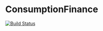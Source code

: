 # ConsumptionFinance

[![Build Status](https://github.com/errikos-melissinos/ConsumptionFinance/actions/workflows/CI.yml/badge.svg?branch=main)](https://github.com/errikos-melissinos/ConsumptionFinance/actions/workflows/CI.yml?query=branch%3Amain)
<!-- [![Coverage](https://codecov.io/gh/errikos-melissinos/ConsumptionFinance/branch/main/graph/badge.svg)](https://codecov.io/gh/errikos-melissinos/ConsumptionFinance) -->


